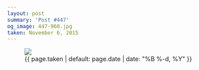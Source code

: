 ```yaml
---
layout: post
summary: 'Post #447'
og_image: 447-960.jpg
taken: November 6, 2015
---
```


<figure class="post">
<img sizes="(min-width: 700px) 50vw, calc(100vw - 2rem)" src="{{ site.assets_url }}/447-480.jpg" srcset="{{ site.assets_url }}/447-960.jpg 960w, {{ site.assets_url }}/447-720.jpg 720w, {{ site.assets_url }}/447-480.jpg 480w, {{ site.assets_url }}/447-240.jpg 240w"/>
<figcaption>
<time>{{ page.taken | default: page.date | date: "%B %-d, %Y" }}</time>
</figcaption>
</figure>
